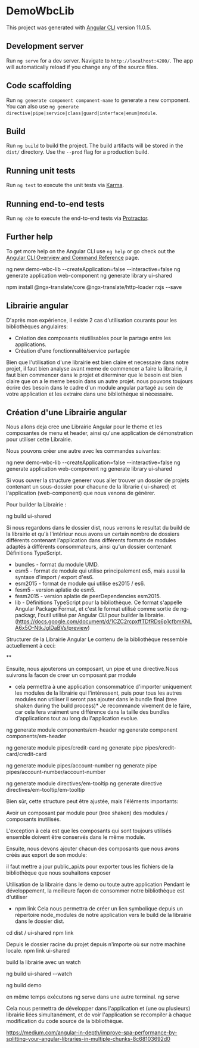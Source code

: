 # DemoWbcLib

This project was generated with [Angular CLI](https://github.com/angular/angular-cli) version 11.0.5.

## Development server

Run `ng serve` for a dev server. Navigate to `http://localhost:4200/`. The app will automatically reload if you change any of the source files.

## Code scaffolding

Run `ng generate component component-name` to generate a new component. You can also use `ng generate directive|pipe|service|class|guard|interface|enum|module`.

## Build

Run `ng build` to build the project. The build artifacts will be stored in the `dist/` directory. Use the `--prod` flag for a production build.

## Running unit tests

Run `ng test` to execute the unit tests via [Karma](https://karma-runner.github.io).

## Running end-to-end tests

Run `ng e2e` to execute the end-to-end tests via [Protractor](http://www.protractortest.org/).

## Further help

To get more help on the Angular CLI use `ng help` or go check out the [Angular CLI Overview and Command Reference](https://angular.io/cli) page.

ng new demo-wbc-lib --createApplication=false --interactive=false
ng generate application web-component
ng generate library ui-shared

npm install @ngx-translate/core @ngx-translate/http-loader rxjs --save







##  Librairie angular
D'après mon expérience, il existe 2 cas d'utilisation courants pour les bibliothèques angulaires:

- Création des composants réutilisables pour le partage entre les applications.
- Création d'une fonctionnalité/service partagée 

Bien que l'utilisation d'une librairie est bien claire et necessaire dans notre projet, il faut bien analyse avant meme de commencer a faire la librairie, il faut bien commencer dans le projet et diterminer que le besoin est bien claire que on a le meme besoin dans un autre projet. nous pouvons toujours écrire des besoin dans le cadre d'un module angular partagé au sein de votre application et les extraire dans une bibliothèque si nécessaire.

## Création d'une Librairie angular
Nous allons deja cree une Librairie Angular pour le theme et les composantes de menu et header, ainsi qu'une application de démonstration pour utiliser cette Librairie. 

Nous pouvons créer une autre avec les commandes suivantes:

ng new demo-wbc-lib --createApplication=false --interactive=false
ng generate application web-component
ng generate library ui-shared


Si vous ouvrer la structure generer vous aller trouver un dossier de projets contenant un sous-dossier pour chacune de la librarie ( ui-shared) et l'application (web-component) que nous venons de générer.

Pour builder la Librairie : 

ng build ui-shared

Si nous regardons dans le dossier dist, nous verrons le resultat du build de la librairie et qu'à l'intérieur nous avons un certain nombre de dossiers différents contenant l'application dans différents formats de modules adaptés à différents consommateurs, ainsi qu'un dossier contenant Définitions TypeScript.

- bundles - format du module UMD.
- esm5 - format de module qui utilise principalement es5, mais aussi la syntaxe d'import / export d'es6.
- esm2015 - format de module qui utilise es2015 / es6.
- fesm5 - version aplatie de esm5.
- fesm2015 - version aplatie de peerDependencies esm2015.
- lib - Définitions TypeScript pour la bibliothèque.
Ce format s'appelle Angular Package Format, et c'est le format utilisé comme sortie de ng-packagr, l'outil utilisé par Angular CLI pour builder la librairie. (https://docs.google.com/document/d/1CZC2rcpxffTDfRDs6p1cfbmKNLA6x5O-NtkJglDaBVs/preview)

Structurer de la Librairie Angular
Le contenu de la bibliothèque ressemble actuellement à ceci:

**

Ensuite, nous ajouterons un composant, un pipe et une directive.Nous suivrons la facon de creer un composant par module 
- cela permettra à une application consommatrice d'importer uniquement les modules de la librairie qui l'intéressent, puis pour tous les autres modules non utiliser il seront pas ajouter dans le bundle final (tree shaken during the build process)* Je recommande vivement de le faire, car cela fera vraiment une différence dans la taille des bundles d'applications tout au long du l'application evolue.

ng generate module components/em-header
ng generate component components/em-header

ng generate module pipes/credit-card
ng generate pipe pipes/credit-card/credit-card

ng generate module pipes/account-number
ng generate pipe pipes/account-number/account-number

ng generate module directives/em-tooltip
ng generate directive directives/em-tooltip/em-tooltip



Bien sûr, cette structure peut être ajustée, mais l'éléments importants:

Avoir un composant par module pour (tree shaken) des modules / composants inutilisés.

L'exception à cela est que les composants qui sont toujours utilisés ensemble doivent être conservés dans le même module.


Ensuite, nous devons ajouter chacun des composants que nous avons créés aux export de son module:

il faut mettre a jour public_api.ts pour exporter tous les fichiers de la bibliothèque que nous souhaitons exposer


Utilisation de la librairie dans le demo ou toute autre application
Pendant le développement, la meilleure façon de consommer notre bibliothèque est d'utiliser 
 - npm link
 Cela nous permettra de créer un lien symbolique depuis un répertoire node_modules de notre application vers le build de la librairie dans le dossier dist.

cd dist / ui-shared
npm link

Depuis le dossier racine du projet depuis n'importe où sur notre machine locale. 
npm link ui-shared

build la librairie avec un watch 

ng build ui-shared --watch

ng build demo

en même temps exécutons ng serve dans une autre terminal.
ng serve

Cela nous permettra de développer dans l'application et (une ou plusieurs) librairie liées simultanément, et de voir l'application se recompiler à chaque modification du code source de la bibliothèque.


https://medium.com/angular-in-depth/improve-spa-performance-by-splitting-your-angular-libraries-in-multiple-chunks-8c68103692d0
